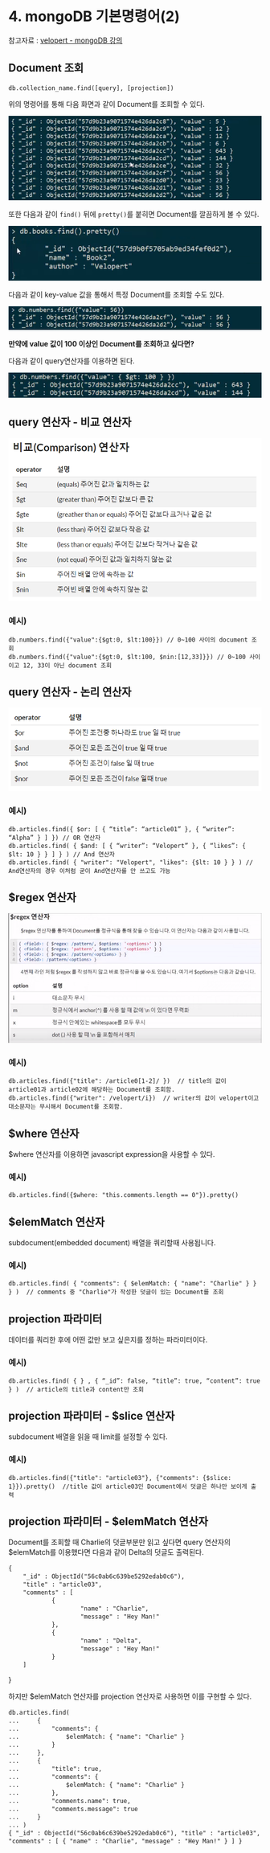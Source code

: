 # 4. mongoDB 기본명령어(2)

참고자료 : [velopert - mongoDB 강의](https://www.youtube.com/watch?v=eh1Lz6imsBM&list=PL9FpF_z-xR_GMujql3S_XGV2SpdfDBkeC&index=32)

## Document 조회

    db.collection_name.find([query], [projection])

위의 명령어를 통해 다음 화면과 같이 Document를 조회할 수 있다.

![4-1](https://github.com/Se-Hun/WebStudy/blob/master/MongoDB/png/4-1.PNG)

또한 다음과 같이 `find()` 뒤에 `pretty()`를 붙히면 Document를 깔끔하게 볼 수 있다.

![4-2](https://github.com/Se-Hun/WebStudy/blob/master/MongoDB/png/4-2.PNG)

다음과 같이 key-value 값을 통해서 특정 Document를 조회할 수도 있다.

![4-3](https://github.com/Se-Hun/WebStudy/blob/master/MongoDB/png/4-3.PNG)

**만약에 value 값이 100 이상인 Document를 조회하고 싶다면?**

다음과 같이 query연산자를 이용하면 된다.

![4-4](https://github.com/Se-Hun/WebStudy/blob/master/MongoDB/png/4-4.PNG)

## query 연산자 - 비교 연산자

![4-5](https://github.com/Se-Hun/WebStudy/blob/master/MongoDB/png/4-5.PNG)

### 예시)

    db.numbers.find({"value":{$gt:0, $lt:100}}) // 0~100 사이의 document 조회
    db.numbers.find({"value":{$gt:0, $lt:100, $nin:[12,33]}}) // 0~100 사이이고 12, 33이 아닌 document 조회

## query 연산자 - 논리 연산자

![4-6](https://github.com/Se-Hun/WebStudy/blob/master/MongoDB/png/4-6.PNG)

### 예시)

    db.articles.find({ $or: [ { “title”: “article01” }, { “writer”: “Alpha” } ] }) // OR 연산자
    db.articles.find( { $and: [ { “writer”: “Velopert” }, { “likes”: { $lt: 10 } } ] } ) // And 연산자
    db.articles.find( { "writer": "Velopert", "likes": {$lt: 10 } } ) // And연산자의 경우 이처럼 굳이 And연산자를 안 쓰고도 가능

## $regex 연산자

![4-7](https://github.com/Se-Hun/WebStudy/blob/master/MongoDB/png/4-7.PNG)

### 예시)

    db.articles.find({"title": /article0[1-2]/ })  // title의 값이 article01과 article02에 해당하는 Document를 조회함.
    db.articles.find({"writer": /velopert/i})  // writer의 값이 velopert이고 대소문자는 무시해서 Document를 조회함.

## $where 연산자

$where 연산자를 이용하면 javascript expression을 사용할 수 있다.

### 예시)

    db.articles.find({$where: "this.comments.length == 0"}).pretty()

## $elemMatch 연산자

subdocument(embedded document) 배열을 쿼리할때 사용됩니다.

### 예시)

    db.articles.find( { "comments": { $elemMatch: { "name": "Charlie" } } } )  // comments 중 "Charlie"가 작성한 덧글이 있는 Document를 조회

## projection 파라미터

데이터를 쿼리한 후에 어떤 값만 보고 싶은지를 정하는 파라미터이다.

### 예시)

    db.articles.find( { } , { “_id”: false, “title”: true, “content”: true } )  // article의 title과 content만 조회

## projection 파라미터 - $slice 연산자

subdocument 배열을 읽을 때 limit를 설정할 수 있다.

### 예시)

    db.articles.find({"title": "article03"}, {"comments": {$slice: 1}}).pretty()  //title 값이 article03인 Document에서 덧글은 하나만 보이게 출력

## projection 파라미터 - $elemMatch 연산자

Document를 조회할 때 Charlie의 덧글부분만 읽고 싶다면 query 연산자의 $elemMatch를 이용했다면 다음과 같이 Delta의 덧글도 출력된다.

    {
        "_id" : ObjectId("56c0ab6c639be5292edab0c6"),
        "title" : "article03",
        "comments" : [
                {
                        "name" : "Charlie",
                        "message" : "Hey Man!"
                },
                {
                        "name" : "Delta",
                        "message" : "Hey Man!"
                }
        ]
}

하지만 $elemMatch 연산자를 projection 연산자로 사용하면 이를 구현할 수 있다.

    db.articles.find(
    ...     {
    ...         "comments": {
    ...             $elemMatch: { "name": "Charlie" }
    ...         }
    ...     },
    ...     {
    ...         "title": true,
    ...         "comments": {
    ...             $elemMatch: { "name": "Charlie" }
    ...         },
    ...         "comments.name": true,
    ...         "comments.message": true
    ...     }
    ... )
    { "_id" : ObjectId("56c0ab6c639be5292edab0c6"), "title" : "article03", "comments" : [ { "name" : "Charlie", "message" : "Hey Man!" } ] }

